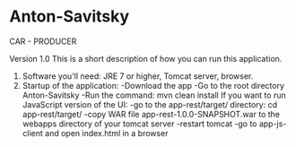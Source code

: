 # Anton-Savitsky
CAR - PRODUCER

Version 1.0
This is a short description of how you can run this application.
1. Software you'll need: JRE 7 or higher, Tomcat server, browser.
2. Startup of the application:
    -Download the app
    -Go to the root directory Anton-Savitsky
    -Run the command: mvn clean install
    If you want to run JavaScript version of the UI:
    -go to the app-rest/target/ directory: cd app-rest/target/
    -copy WAR file app-rest-1.0.0-SNAPSHOT.war to the webapps directory of your tomcat server
    -restart tomcat
    -go to app-js-client and open index.html in a browser

